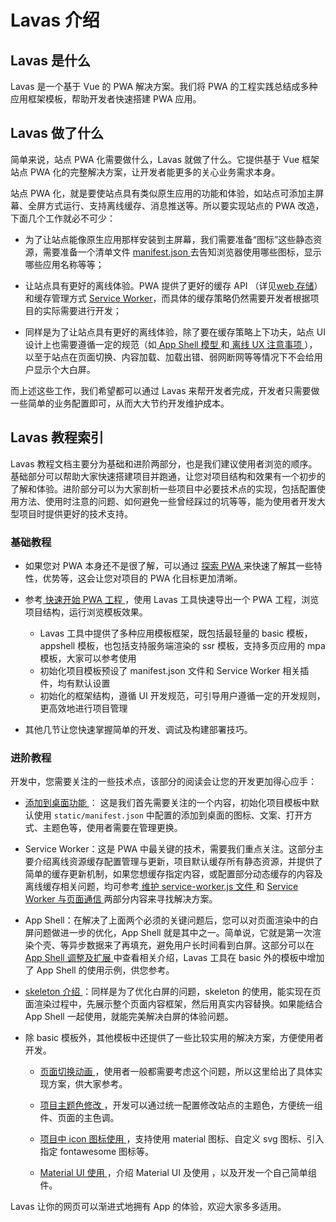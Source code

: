 #  Lavas 介绍

## Lavas 是什么

Lavas 是一个基于 Vue 的 PWA 解决方案。我们将 PWA 的工程实践总结成多种应用框架模板，帮助开发者快速搭建 PWA 应用。


## Lavas 做了什么

简单来说，站点 PWA 化需要做什么，Lavas 就做了什么。它提供基于 Vue 框架站点 PWA 化的完整解决方案，让开发者能更多的关心业务需求本身。

站点 PWA 化，就是要使站点具有类似原生应用的功能和体验，如站点可添加主屏幕、全屏方式运行、支持离线缓存、消息推送等。所以要实现站点的 PWA 改造，下面几个工作就必不可少：

- 为了让站点能像原生应用那样安装到主屏幕，我们需要准备“图标”这些静态资源，需要准备一个清单文件 [manifest.json ](https://lavas.baidu.com/doc/engage-retain-users/add-to-home-screen/01-introduction) 去告知浏览器使用哪些图标，显示哪些应用名称等等；


- 让站点具有更好的离线体验。PWA 提供了更好的缓存 API （详见[web 存储](https://lavas.baidu.com/doc/offline-and-cache-loading/web-storage/01-overview)）和缓存管理方式 [Service Worker](https://lavas.baidu.com/doc/offline-and-cache-loading/service-worker/01-service-worker-introduction)，而具体的缓存策略仍然需要开发者根据项目的实际需要进行开发；


- 同样是为了让站点具有更好的离线体验，除了要在缓存策略上下功夫，站点 UI 设计上也需要遵循一定的规范（如[ App Shell 模型 ](https://lavas.baidu.com/doc/architecture/the-app-shell-model)和[ 离线 UX 注意事项 ](https://lavas.baidu.com/doc/offline-and-cache-loading/offline-ux-considerations)），以至于站点在页面切换、内容加载、加载出错、弱网断网等等情况下不会给用户显示个大白屏。

而上述这些工作，我们希望都可以通过 Lavas 来帮开发者完成，开发者只需要做一些简单的业务配置即可，从而大大节约开发维护成本。



## Lavas 教程索引

Lavas 教程文档主要分为基础和进阶两部分，也是我们建议使用者浏览的顺序。基础部分可以帮助大家快速搭建项目并跑通，让您对项目结构和效果有一个初步的了解和体验。进阶部分可以为大家剖析一些项目中必要技术点的实现，包括配置使用方法、使用时注意的问题、如何避免一些曾经踩过的坑等等，能为使用者开发大型项目时提供更好的技术支持。

### 基础教程

- 如果您对 PWA 本身还不是很了解，可以通过 [探索 PWA ](https://lavas.baidu.com/guide/vue/doc/vue/01-foundation/01-get-start)来快速了解其一些特性，优势等，这会让您对项目的 PWA 化目标更加清晰。


- 参考[ 快速开始 PWA 工程 ](https://lavas.baidu.com/guide/vue/doc/vue/01-foundation/02-quick-tour-by-cli)，使用 Lavas 工具快速导出一个 PWA 工程，浏览项目结构，运行浏览模板效果。

    - Lavas 工具中提供了多种应用模板框架，既包括最轻量的 basic 模板，appshell 模板，也包括支持服务端渲染的 ssr 模板，支持多页应用的 mpa 模板，大家可以参考使用
    - 初始化项目模板预设了 manifest.json 文件和 Service Worker 相关插件，均有默认设置
    - 初始化的框架结构，遵循 UI 开发规范，可引导用户遵循一定的开发规则，更高效地进行项目管理


- 其他几节让您快速掌握简单的开发、调试及构建部署技巧。


### 进阶教程

开发中，您需要关注的一些技术点，该部分的阅读会让您的开发更加得心应手：

- [ 添加到桌面功能 ](https://lavas.baidu.com/doc/engage-retain-users/add-to-home-screen/01-introduction)： 这是我们首先需要关注的一个内容，初始化项目模板中默认使用 `static/manifest.json` 中配置的添加到桌面的图标、文案、打开方式、主题色等，使用者需要在管理更换。


- Service Worker：这是 PWA 中最关键的技术，需要我们重点关注。这部分主要介绍离线资源缓存配置管理与更新，项目默认缓存所有静态资源，并提供了简单的缓存更新机制，如果您想缓存指定内容，或配置部分动态缓存的内容及离线缓存相关问题，均可参考[ 维护 service-worker.js 文件 ](https://lavas.baidu.com/guide/vue/doc/vue/02-advanced/05-service-worker-maintenance) 和 [Service Worker 与页面通信 ](https://lavas.baidu.com/guide/vue/doc/vue/02-advanced/06-service-worker-postMessage)两部分内容来寻找解决方案。


- App Shell：在解决了上面两个必须的关键问题后，您可以对页面渲染中的白屏问题做进一步的优化，App Shell 就是其中之一。简单说，它就是第一次渲染个壳、等异步数据来了再填充，避免用户长时间看到白屏。这部分可以在[ App Shell 调整及扩展 ](https://lavas.baidu.com/guide/vue/doc/vue/02-advanced/01-define-app-shell)中查看相关介绍，Lavas 工具在 basic 外的模板中增加了 App Shell 的使用示例，供您参考。


- [ skeleton 介绍 ](https://lavas.baidu.com/guide/vue/doc/vue/02-advanced/07-skeleton)：同样是为了优化白屏的问题，skeleton 的使用，能实现在页面渲染过程中，先展示整个页面内容框架，然后用真实内容替换。如果能结合 App Shell 一起使用，就能完美解决白屏的体验问题。


- 除 basic 模板外，其他模板中还提供了一些比较实用的解决方案，方便使用者开发。

    - [ 页面切换动画 ](https://lavas.baidu.com/guide/vue/doc/vue/02-advanced/09-animation)，使用者一般都需要考虑这个问题，所以这里给出了具体实现方案，供大家参考。

    - [ 项目主题色修改 ](https://lavas.baidu.com/guide/vue/doc/vue/02-advanced/04-how-to-change-theme)，开发可以通过统一配置修改站点的主题色，方便统一组件、页面的主色调。

    - [ 项目中 icon 图标使用 ](https://lavas.baidu.com/guide/vue/doc/vue/02-advanced/03-how-to-use-icon)，支持使用 material 图标、自定义 svg 图标、引入指定 fontawesome 图标等。

    - [ Material UI 使用 ](https://lavas.baidu.com/guide/vue/doc/vue/02-advanced/02-material-ui)，介绍 Material UI 及使用 ，以及开发一个自己简单组件。



Lavas 让你的网页可以渐进式地拥有 App 的体验，欢迎大家多多适用。



